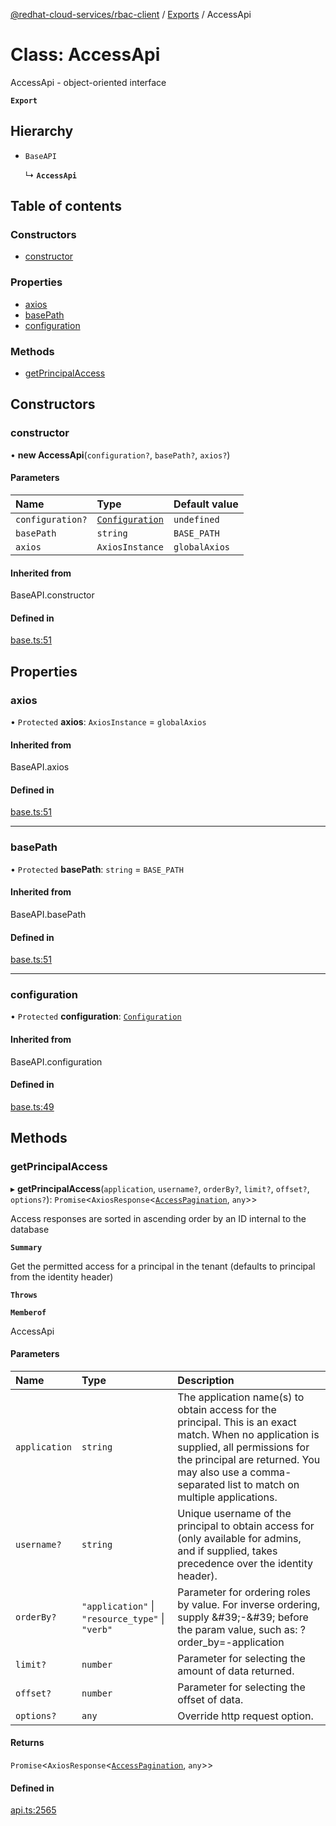 [@redhat-cloud-services/rbac-client](../README.md) / [Exports](../modules.md) / AccessApi

# Class: AccessApi

AccessApi - object-oriented interface

**`Export`**

## Hierarchy

- `BaseAPI`

  ↳ **`AccessApi`**

## Table of contents

### Constructors

- [constructor](AccessApi.md#constructor)

### Properties

- [axios](AccessApi.md#axios)
- [basePath](AccessApi.md#basepath)
- [configuration](AccessApi.md#configuration)

### Methods

- [getPrincipalAccess](AccessApi.md#getprincipalaccess)

## Constructors

### constructor

• **new AccessApi**(`configuration?`, `basePath?`, `axios?`)

#### Parameters

| Name | Type | Default value |
| :------ | :------ | :------ |
| `configuration?` | [`Configuration`](Configuration.md) | `undefined` |
| `basePath` | `string` | `BASE_PATH` |
| `axios` | `AxiosInstance` | `globalAxios` |

#### Inherited from

BaseAPI.constructor

#### Defined in

[base.ts:51](https://github.com/RedHatInsights/javascript-clients/blob/master/packages/rbac/base.ts#L51)

## Properties

### axios

• `Protected` **axios**: `AxiosInstance` = `globalAxios`

#### Inherited from

BaseAPI.axios

#### Defined in

[base.ts:51](https://github.com/RedHatInsights/javascript-clients/blob/master/packages/rbac/base.ts#L51)

___

### basePath

• `Protected` **basePath**: `string` = `BASE_PATH`

#### Inherited from

BaseAPI.basePath

#### Defined in

[base.ts:51](https://github.com/RedHatInsights/javascript-clients/blob/master/packages/rbac/base.ts#L51)

___

### configuration

• `Protected` **configuration**: [`Configuration`](Configuration.md)

#### Inherited from

BaseAPI.configuration

#### Defined in

[base.ts:49](https://github.com/RedHatInsights/javascript-clients/blob/master/packages/rbac/base.ts#L49)

## Methods

### getPrincipalAccess

▸ **getPrincipalAccess**(`application`, `username?`, `orderBy?`, `limit?`, `offset?`, `options?`): `Promise`<`AxiosResponse`<[`AccessPagination`](../interfaces/AccessPagination.md), `any`\>\>

Access responses are sorted in ascending order by an ID internal to the database

**`Summary`**

Get the permitted access for a principal in the tenant (defaults to principal from the identity header)

**`Throws`**

**`Memberof`**

AccessApi

#### Parameters

| Name | Type | Description |
| :------ | :------ | :------ |
| `application` | `string` | The application name(s) to obtain access for the principal. This is an exact match. When no application is supplied, all permissions for the principal are returned. You may also use a comma-separated list to match on multiple applications. |
| `username?` | `string` | Unique username of the principal to obtain access for (only available for admins, and if supplied, takes precedence over the identity header). |
| `orderBy?` | ``"application"`` \| ``"resource_type"`` \| ``"verb"`` | Parameter for ordering roles by value. For inverse ordering, supply \&#39;-\&#39; before the param value, such as: ?order_by&#x3D;-application |
| `limit?` | `number` | Parameter for selecting the amount of data returned. |
| `offset?` | `number` | Parameter for selecting the offset of data. |
| `options?` | `any` | Override http request option. |

#### Returns

`Promise`<`AxiosResponse`<[`AccessPagination`](../interfaces/AccessPagination.md), `any`\>\>

#### Defined in

[api.ts:2565](https://github.com/RedHatInsights/javascript-clients/blob/master/packages/rbac/api.ts#L2565)
